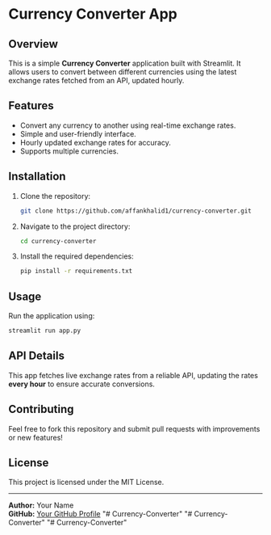# Currency Converter App

## Overview
This is a simple **Currency Converter** application built with Streamlit. It allows users to convert between different currencies using the latest exchange rates fetched from an API, updated hourly.

## Features
- Convert any currency to another using real-time exchange rates.
- Simple and user-friendly interface.
- Hourly updated exchange rates for accuracy.
- Supports multiple currencies.

## Installation
1. Clone the repository:
   ```bash
   git clone https://github.com/affankhalid1/currency-converter.git
   ```
2. Navigate to the project directory:
   ```bash
   cd currency-converter
   ```
3. Install the required dependencies:
   ```bash
   pip install -r requirements.txt
   ```

## Usage
Run the application using:
```bash
streamlit run app.py
```

## API Details
This app fetches live exchange rates from a reliable API, updating the rates **every hour** to ensure accurate conversions.

## Contributing
Feel free to fork this repository and submit pull requests with improvements or new features!

## License
This project is licensed under the MIT License.

---
**Author:** Your Name  
**GitHub:** [Your GitHub Profile](https://github.com/affankhalid1)
"# Currency-Converter" 
"# Currency-Converter" 
"# Currency-Converter" 
